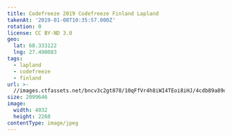 ```yaml
---
title: Codefreeze 2019 Codefreeze Finland Lapland
takenAt: '2019-01-08T10:35:57.000Z'
rotation: 0
license: CC BY-ND 3.0
geo:
  lat: 68.333122
  lng: 27.490083
tags:
  - lapland
  - codefreeze
  - finland
url: >-
  //images.ctfassets.net/bncv3c2gt878/10qFfVr4h8iWI4TEoi8iHJ/4cdb89a89df66d328618d784f58ebeaa/codefreeze-2019-codefreeze-finland-lapland_39773160063_o
size: 2099646
image:
  width: 4032
  height: 2268
contentType: image/jpeg
---
```


